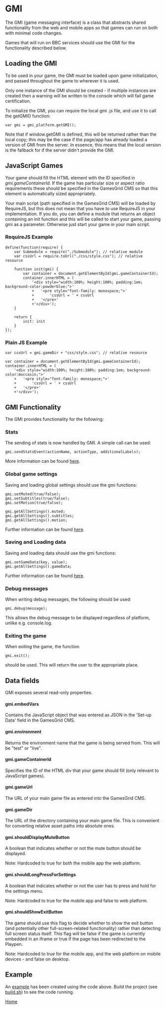 # GMI

The GMI (game messaging interface) is a class that abstracts shared functionality
from the web and mobile apps so that games can run on both with minimal code changes.

Games that will run on BBC services should use the GMI for the functionality described
below.

## Loading the GMI

To be used in your game, the GMI must be loaded upon game initialization, and
passed throughout the game to wherever it is used.

Only one instance of the GMI should be created - if multiple instances are created
then a warning will be written to the console which will fail game certification.

To initialize the GMI, you can require the local gmi .js file, and use it to call
the getGMI() function:

````
var gmi = gmi_platform.getGMI();
````

Note that if window.getGMI is defined, this will be returned rather than the local
copy; this may be the case if the page/app has already loaded a version of GMI from
the server. In essence, this means that the local version is the fallback for if
the server didn't provide the GMI.

## JavaScript Games
Your game should fill the HTML element with the ID specified in
*gmi.gameContainerId*. If the game has particular size or aspect ratio
requirements these should be specified in the GamesGrid CMS so that this
element is automatically sized appropriately.

Your main script (path specified in the GamesGrid CMS) will be loaded by
RequireJS, but this does not mean that you have to use RequireJS in your
implementation. If you do, you can define a module that returns an object
containing an init function and this will be called to start your game,
passing gmi as a parameter. Otherwise just start your game in your main script.

### RequireJS Example
````
define(function(require) {
    var Submodule = require("./Submodule"); // relative module
    var cssUrl = require.toUrl("./css/style.css"); // relative resource

    function init(gmi) {
        var container = document.getElementById(gmi.gameContainerId);
        container.innerHTML = (
            '<div style="width:100%; height:100%; padding:1em; background-color:powderblue;">'
            +   '<pre style="font-family: monospace;">'
            +       'cssUrl = ' + cssUrl
            +   '</pre>'
            +'</div>');
    }

    return {
        init: init
    }
});
````

### Plain JS Example
````
var cssUrl = gmi.gameDir + "css/style.css"; // relative resource

var container = document.getElementById(gmi.gameContainerId);
container.innerHTML = (
    '<div style="width:100%; height:100%; padding:1em; background-color:moccasin;">'
    +   '<pre style="font-family: monospace;">'
    +       'cssUrl = ' + cssUrl
    +   '</pre>'
    +'</div>');
````

## GMI Functionality

The GMI provides functionality for the following:

### Stats

The sending of stats is now handled by GMI. A simple call can be used:

````
gmi.sendStatsEvent(actionName, actionType, additionalLabels);
````

More information can be found [here](stats.md#stats).

### Global game settings

Saving and loading global settings should use the gmi functions:

````
gmi.setMuted(true/false);
gmi.setSubtitles(true/false);
gmi.setMotion(true/false);

gmi.getAllSettings().muted;
gmi.getAllSettings().subtitles;
gmi.getAllSettings().motion;
````

Further information can be found [here](data-storage.md#saving-data).

### Saving and Loading data

Saving and loading data should use the gmi functions:

````
gmi.setGameData(key, value);
gmi.getAllSettings().gameData;
````

Further information can be found [here](data-storage.md#saving-data).


### Debug messages

When writing debug messages, the following should be used:

````
gmi.debug(message);
````

This allows the debug message to be displayed regardless of platform, unlike
e.g. console.log.


### Exiting the game

When exiting the game, the function

````
gmi.exit();
````

should be used. This will return the user to the appropriate place.



## Data fields

GMI exposes several read-only properties.

#### gmi.embedVars
Contains the JavaScript object that was entered as JSON in the 'Set-up Data'
field in the GamesGrid CMS.

#### gmi.environment
Returns the environment name that the game is being served from. This will be
 "test" or "live".

#### gmi.gameContainerId
Specifies the ID of the HTML div that your game should fill (only relevant
to JavaScript games).

#### gmi.gameUrl
The URL of your main game file as entered into the GamesGrid CMS.

#### gmi.gameDir
The URL of the directory containing your main game file. This is convenient for
converting relative asset paths into absolute ones.

#### gmi.shouldDisplayMuteButton

A boolean that indicates whether or not the mute button should be displayed.

Note: Hardcoded to true for both the mobile app the web platform.

#### gmi.shouldLongPressForSettings

A boolean that indicates whether or not the user has to press and hold for the settings menu.

Note: Hardcoded to true for the mobile app and false to web platform.

#### gmi.shouldShowExitButton
The game should use this flag to decide whether to show the exit button
(and potentially other full-screen-related functionality) rather than detecting
full screen status itself. This flag will be false if the game is currently
embedded in an iframe or true if the page has been redirected to the Playpen.

Note: Hardcoded to true for the mobile app, and the web platform on mobile devices - and false on desktop.


## Example
An [example](../src/main.js) has been created using the
code above. Build the project (see [build.sh](../build-scripts/build.sh)) to
see the code running.

[Home](../README.md)
